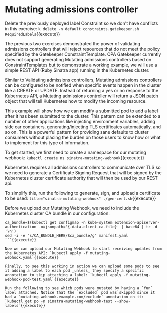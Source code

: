 # Mutating admissions controller

Delete the previously deployed label Constraint so we don't have conflicts in this exercise: `k delete -n default constraints.gatekeeper.sh RequiredLabels`{{execute}}

The previous two exercises demonstrated the power of validating admissions controllers that will reject resources that do not meet the policy specified by the Gatekeeper ConstraintTemplate. OPA Gatekeeper currently does not support generating Mutating admissions controllers based on ConstraintTemplates but to demonstrate a working example, we will use a simple REST API (Ruby Sinatra app) running in the Kubernetes cluster.

Similar to Validating admissions controllers, Mutating admissions controllers can be configured to be notified when specific events happen in the cluster like a CREATE or UPDATE. Instead of returning a yes or no response to the Kubernetes API, a Mutating admissions controller will return a [JSON patch](http://jsonpatch.com/) object that will tell Kubernetes how to modify the incoming resource.

This example will show how we can modify a submitted pod to add a label after it has been submitted to the cluster. This pattern can be extended to a number of other applications like injecting environment variables, adding side car containers, generating/injecting TLS certificates automatically, and so on. This is a powerful pattern for providing sane defaults to cluster consumers without placing the burden on those users to know how or what to implement for this type of information.

To get started, we first need to create a namespace for our mutating webhook: `kubectl create ns sinatra-mutating-webhook`{{execute}}

Kubernetes requires all admissions controllers to communicate over TLS so we need to generate a Certificate Signing Request that will be signed by the Kubernetes cluster certificate authority that will then be used by our REST api.

To simplify this, run the following to generate, sign, and upload a certificate to be used: `title="sinatra-mutating-webhook" ./gen-cert.sh`{{execute}}

Before we upload our Mutating Webhook, we need to include the Kubernetes cluster CA bundle in our configuration:

```shell
ca_bundle=$(kubectl get configmap -n kube-system extension-apiserver-authentication -o=jsonpath='{.data.client-ca-file}' | base64 | tr -d '\n')
sed -i -e "s/CA_BUNDLE_HERE/$ca_bundle/g" manifest.yaml
```{{execute}}

Now we can upload our Mutating Webhook to start receiving updates from the Kubernetes API: `kubectl apply -f mutating-webhook.yaml`{{execute}}

Finally, to see this working in action we can upload some pods to see it adding a label to each pod _unless_ they specify a specific annotation to skip attaching a label: `kubectl apply -f mutating-webhook-pod-test.yaml`{{execute}}

Run the following to see which pods were mutated by having a `fun` label attached. Notice that the `excluded` pod was skipped since it had a `mutating-webhook.example.com/exclude` annotation on it: `kubectl get po -n sinatra-mutating-webhook-test --show-labels`{{execute}}
